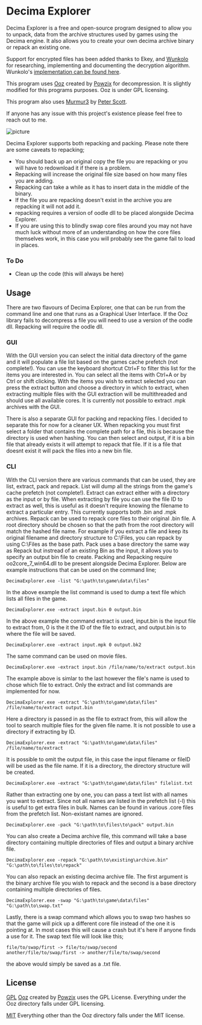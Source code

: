 
# Decima Explorer


Decima Explorer is a free and open-source program designed to allow you to unpack, data from the archive structures used by games using the Decima engine. It also allows you to create your own decima archive binary or repack an existing one.

Support for encrypted files has been added thanks to Ekey, and [Wunkolo](https://github.com/Wunkolo) for researching, implementing and documenting the decryption algorithm. Wunkolo's [implementation can be found here](https://github.com/Wunkolo/DecimaTools).

This program uses [Ooz](https://github.com/powzix/ooz) created by [Powzix](https://github.com/powzix) for decompression. It is slightly modified for this programs purposes. Ooz is under GPL licensing.

This program also uses [Murmur3](https://github.com/PeterScott/murmur3) by [Peter Scott](https://github.com/PeterScott).

If anyone has any issue with this project's existence please feel free to reach out to me.

![picture](https://github.com/Jayveer/Decima-Explorer/blob/master/gui.png?raw=true)

Decima Explorer supports both repacking and packing. Please note there are some caveats to repacking;
- You should back up an original copy the file you are repacking or you will have to redownload it if there is a problem.
- Repacking will increase the original file size based on how many files you are adding.
- Repacking can take a while as it has to insert data in the middle of the binary. 
- If the file you are repacking doesn't exist in the archive you are repacking it will not add it.
- repacking requires a version of oodle dll to be placed alongside Decima Explorer.
- If you are using this to blindly swap core files around you may not have much luck without more of an understanding on how the core files themselves work, in this case you will probably see the game fail to load in places.

### To Do
 - Clean up the code (this will always be here)

##  Usage

There are two flavours of Decima Explorer, one that can be run from the command line and one that runs as a Graphical User Interface. If the Ooz library fails to decompress a file you will need to use a version of the oodle dll. Repacking will require the oodle dll.

### GUI

With the GUI version you can select the initial data directory of the game and it will populate a file list based on the games cache prefetch (not complete!). You can use the keyboard shortcut Ctrl+F to filter this list for the items you are interested in. You can select all the items with Ctrl+A or by Ctrl or shift clicking. With the items you wish to extract selected you can press the extract button and choose a directory in which to extract, when extracting multiple files with the GUI extraction will be multithreaded and should use all available cores. It is currently not possible to extract .mpk archives with the GUI.

There is also a separate GUI for packing and repacking files. I decided to separate this for now for a cleaner UX. When repacking you must first select a folder that contains the complete path for a file, this is because the directory is used when hashing. You can then select and output, if it is a bin file that already exists it will attempt to repack that file. If it is a file that doesnt exist it will pack the files into a new bin file.

### CLI

With the CLI version there are various commands that can be used, they are list, extract, pack and repack. List will dump all the strings from the game's cache prefetch (not complete!). Extract can extract either with a directory as the input or by file. When extracting by file you can use the file ID to extract as well, this is useful as it doesn't require knowing the filename to extract a particular entry. This currently supports both .bin and .mpk archives. Repack can be used to repack core files to their original .bin file. A root directory should be chosen so that the path from the root directory will match the hashed file name. For example if you extract a file and keep its original filename and directory structure to C:\Files, you can repack by using C:\Files as the base path. Pack uses a base directory the same way as Repack but instread of an existing Bin as the input, it allows you to specify an output bin file to create. Packing and Repacking require oo2core_7_win64.dll to be present alongside Decima Explorer. Below are example instructions that can be used on the command line;

```
DecimaExplorer.exe -list "G:\path\to\game\data\files"
```
In the above example the list command is used to dump a text file which lists all files in the game.

```
DecimaExplorer.exe -extract input.bin 0 output.bin
```
In the above example the command extract is used, input.bin is the input file to extract from, 0 is the it the ID of the file to extract, and output.bin is to where the file will be saved.

```
DecimaExplorer.exe -extract input.mpk 0 output.bk2
```
The same command can be used on movie files.

```
DecimaExplorer.exe -extract input.bin /file/name/to/extract output.bin
```
The example above is simlar to the last however the file's name is used to chose which file to extract. Only the extract and list commands are implemented for now.

```
DecimaExplorer.exe -extract "G:\path\to\game\data\files" /file/name/to/extract output.bin
```
Here a directory is passed in as the file to extract from, this will allow the tool to search multiple files for the given file name. It is not possible to use a directory if extracting by ID.

```
DecimaExplorer.exe -extract "G:\path\to\game\data\files" /file/name/to/extract
```
It is possible to omit the output file, in this case the input filename or fileID will be used as the file name. If it is a directory, the directory structure will be created.

```
DecimaExplorer.exe -extract "G:\path\to\game\data\files" filelist.txt
```
Rather than extracting one by one, you can pass a text list with all names you want to extract. Since not all names are listed in the prefetch list (-l) this is useful to get extra files in bulk. Names can be found in various .core files from the prefetch list. Non-existant names are ignored.

```
DecimaExplorer.exe -pack "G:\path\to\files\to\pack" output.bin
```
You can also create a Decima archive file, this command  will take a base directory containing multiple directories of files and output a binary archive file.

```
DecimaExplorer.exe -repack "G:\path\to\existing\archive.bin" "G:\path\to\files\to\repack"
```
You can also repack an existing decima archive file. The first argument is the binary archive file you wish to repack and the second is a base directory containing multiple directories of files.

```
DecimaExplorer.exe -swap "G:\path\to\game\data\files" "G:\path\to\swap.txt"
```
Lastly, there is a swap command which allows you to swap two hashes so that the game will pick up a different core file instead of the one it is pointing at. In most cases this will cause a crash but it's here if anyone finds a use for it. The swap text file will look like this;
```
file/to/swap/first -> file/to/swap/second
another/file/to/swap/first -> another/file/to/swap/second
```
the above would simply be saved as a .txt file.

## License
[GPL](ooz/LICENSE.md)
[Ooz](https://github.com/powzix/ooz) created by [Powzix](https://github.com/powzix) uses the GPL License. Everything under the Ooz directory falls under GPL licensing.

[MIT](LICENSE.md)
Everything other than the Ooz directory falls under the MIT license.
